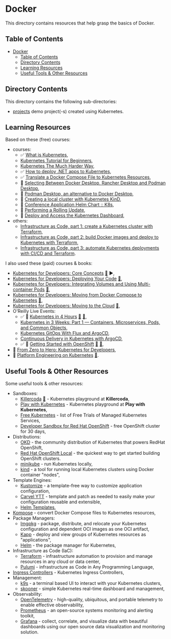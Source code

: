 # Docker

This directory contains resources that help grasp the basics of Docker.

## Table of Contents

- [Docker](#docker)
  - [Table of Contents](#table-of-contents)
  - [Directory Contents](#directory-contents)
  - [Learning Resources](#learning-resources)
  - [Useful Tools \& Other Resources](#useful-tools--other-resources)

## Directory Contents

This directory contains the following sub-directories:

- [projects](projects/) demo project(-s) created using Kubernetes.

## Learning Resources

Based on these (free) courses:

- courses:
  - ✅ [What is Kubernetes](https://youtu.be/VnvRFRk_51k),
  - [Kubernetes Tutorial for Beginners](https://youtu.be/X48VuDVv0do),
  - [Kubernetes The Much Harder Way](https://youtu.be/bpp5tpgU6CE),
  - ✅ [How to deploy .NET apps to Kubernetes](https://youtu.be/cNlxPKy_NPA),
  - ✅ [Translate a Docker Compose File to Kubernetes Resources](https://kubernetes.io/docs/tasks/configure-pod-container/translate-compose-kubernetes/),
  - 📖 [Selecting Between Docker Desktop, Rancher Desktop and Podman Desktop](https://www.acorn.io/resources/blog/selecting-between-docker-desktop-rancher-desktop-and-podman-desktop),
  - 📖 [Podman Desktop, an alternative to Docker Desktop](https://4sysops.com/archives/podman-desktop-an-alternative-to-docker-desktop/),
  - 📖 [Creating a local cluster with Kubernetes KinD](https://github.com/salaboy/platforms-on-k8s/tree/main/chapter-2#creating-a-local-cluster-with-kubernetes-kind),
  - 📖 [Conference Application Helm Chart :: K8s](https://github.com/salaboy/platforms-on-k8s/tree/main/conference-application/helm/conference-app),
  - 📖 [Performing a Rolling Update](https://kubernetes.io/docs/tutorials/kubernetes-basics/update/update-intro/),
  - 📖 [Deploy and Access the Kubernetes Dashboard](https://kubernetes.io/docs/tasks/access-application-cluster/web-ui-dashboard/),
- others:
  - [Infrastructure as Code, part 1: create a Kubernetes cluster with Terraform](https://circleci.com/blog/learn-iac-part1/),
  - [Infrastructure as Code, part 2: build Docker images and deploy to Kubernetes with Terraform](https://circleci.com/blog/learn-iac-part02/),
  - [Infrastructure as Code, part 3: automate Kubernetes deployments with CI/CD and Terraform](https://circleci.com/blog/learn-iac-part3/).

I also used these (paid) courses & books:

- [Kubernetes for Developers: Core Concepts](https://app.pluralsight.com/library/courses/kubernetes-developers-core-concepts/table-of-contents) [:file_folder:](https://app.pluralsight.com/library/courses/kubernetes-developers-core-concepts/exercise-files) ▶️,
- [Kubernetes for Developers: Deploying Your Code](https://app.pluralsight.com/library/courses/kubernetes-developers-deploying-code/table-of-contents) [:file_folder:](https://app.pluralsight.com/library/courses/kubernetes-developers-deploying-code/exercise-files),
- [Kubernetes for Developers: Integrating Volumes and Using Multi-container Pods](https://app.pluralsight.com/library/courses/kubernetes-developers-integrating-volumes-using-multi-container-pods/table-of-contents) [:file_folder:](https://app.pluralsight.com/library/courses/kubernetes-developers-integrating-volumes-using-multi-container-pods/exercise-files),
- [Kubernetes for Developers: Moving from Docker Compose to Kubernetes](https://app.pluralsight.com/library/courses/kubernetes-developers-docker-compose-kubernetes/table-of-contents) [:file_folder:](https://app.pluralsight.com/library/courses/kubernetes-developers-docker-compose-kubernetes/exercise-files),
- [Kubernetes for Developers: Moving to the Cloud](https://app.pluralsight.com/library/courses/kubernetes-developers-moving-cloud/table-of-contents) [:file_folder:](https://app.pluralsight.com/library/courses/kubernetes-developers-moving-cloud/exercise-files),
- O'Reilly Live Events:
  - ✅ 🎥 [Kubernetes in 4 Hours](https://learning.oreilly.com/live-events/kubernetes-in-4-hours/0636920056367/) [:file_folder:](https://on24static.akamaized.net/event/41/29/94/9/rt/1/documents/resourceList1688561051460/kubernetes36231688561042958.pdf) [:file_folder:](https://github.com/sandervanvugt/kubernetes),
  - [Kubernetes in 3 Weeks: Part 1 — Containers, Microservices, Pods, and Common Objects](https://learning.oreilly.com/live-events/kubernetes-in-3-weeks-part-1containers-microservices-pods-and-common-objects/0636920385158/),
  - [Kubernetes GitOps With Flux and ArgoCD](https://learning.oreilly.com/live-events/kubernetes-gitops-with-flux-and-argocd/0636920078987/),
  - [Continuous Delivery in Kubernetes with ArgoCD](https://learning.oreilly.com/live-events/continuous-delivery-in-kubernetes-with-argocd/0636920054359/),
  - ✅ 🎥 [Getting Started with OpenShift](https://learning.oreilly.com/live-events/getting-started-with-openshift/0636920244301/) [:file_folder:](https://on24static.akamaized.net/event/42/49/56/5/rt/1/documents/resourceList1691176707348/openshiftfundamentals51691176706197.pdf) [:file_folder:](https://github.com/sandervanvugt/openshift),
- 🎥 [From Zero to Hero: Kubernetes for Developers](https://dometrain.com/course/from-zero-to-hero-kubernetes-for-developers/),
- 📖 [Platform Engineering on Kubernetes](https://learning.oreilly.com/library/view/platform-engineering-on/9781617299322/) [:file_folder:](https://github.com/salaboy/from-monolith-to-k8s).

## Useful Tools & Other Resources

Some useful tools & other resources:

- Sandboxes:
  - [Killercoda](https://killercoda.com/playgrounds/scenario/kubernetes) [:file_folder:](https://github.com/killercoda/scenario-examples) - Kubernetes playground at **Killercoda**,
  - [Play with Kubernetes](https://labs.play-with-k8s.com/) - Kubernetes playground at **Play with Kubernetes**,
  - [Free Kubernetes](https://github.com/learnk8s/free-kubernetes) - list of Free Trials of Managed Kubernetes Services,
  - [Developer Sandbox for Red Hat OpenShift](https://developers.redhat.com/developer-sandbox) - free OpenShift cluster for 30 days,
- Distributions:
  - [OKD](https://www.okd.io/) - the community distribution of Kubernetes that powers RedHat OpenShift,
  - [Red Hat OpenShift Local](https://developers.redhat.com/products/openshift-local/overview) - the quickest way to get started building OpenShift clusters.
  - [minikube](https://github.com/kubernetes/minikube) - run Kubernetes locally,
  - [kind](https://kind.sigs.k8s.io/) - a tool for running local Kubernetes clusters using Docker container "nodes",
- Template Engines:
  - [Kustomize](https://kustomize.io/) - a template-free way to customize application configuration,
  - [Carvel YTT](https://carvel.dev/ytt/) - template and patch as needed to easily make your configuration reusable and extensible,
  - [Helm Templates](https://helm.sh/docs/chart_best_practices/templates/#helm),
- [Kompose](https://kompose.io/) - convert Docker Compose files to Kubernetes resources,
- Package Managers:
  - [Imgpkg](https://carvel.dev/imgpkg/) - package, distribute, and relocate your Kubernetes configuration and dependent OCI images as one OCI artifact,
  - [Kapp](https://carvel.dev/kapp/) - deploy and view groups of Kubernetes resources as "applications",
  - [Helm](https://helm.sh/) - the package manager for Kubernetes,
- Infrastructure as Code (IaC):
  - [Terraform](https://www.terraform.io/) - infrastructure automation to provision and manage resources in any cloud or data center,
  - [Pulumi](https://www.pulumi.com/) - infrastructure as Code in Any Programming Language,
- [Ingress Controllers](https://docs.google.com/spreadsheets/d/191WWNpjJ2za6-nbG4ZoUMXMpUK8KlCIosvQB0f-oq3k/edit?pli=1&gid=907731238#gid=907731238) - Kubernetes Ingress Controllers,
- Management:
  - [k9s](https://k9scli.io/) - a terminal based UI to interact with your Kubernetes clusters,
  - [skooner](https://github.com/skooner-k8s/skooner) - simple Kubernetes real-time dashboard and management,
- Observability:
  - [OpenTelemetry](https://opentelemetry.io/) - high-quality, ubiquitous, and portable telemetry to enable effective observability,
  - [Prometheus](https://prometheus.io/docs/introduction/overview/) - an open-source systems monitoring and alerting toolkit,
  - [Grafana](https://grafana.com/) - collect, correlate, and visualize data with beautiful dashboards using our open source data visualization and monitoring solution.
